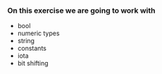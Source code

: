 ### On this exercise we are going to work with 

* bool 
* numeric types
* string
* constants
* iota
* bit shifting 